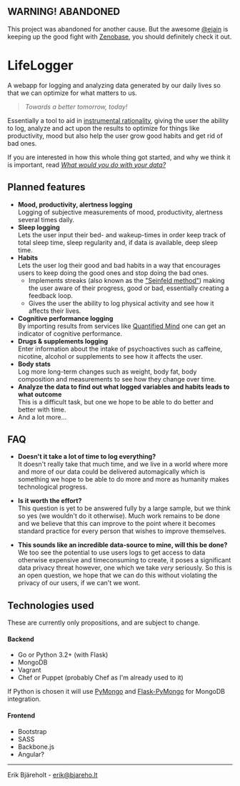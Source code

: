 ## WARNING! ABANDONED
This project was abandoned for another cause. But the awesome [@ejain](https://github.com/ejain) is keeping up the good fight with [Zenobase](http://zenobase.com/), you should definitely check it out.


LifeLogger
==========

A webapp for logging and analyzing data generated by our daily lives so that we can optimize for what matters to us.

>*Towards a better tomorrow, today!*

Essentially a tool to aid in [instrumental rationality](https://en.wikipedia.org/wiki/Instrumental_rationality), giving the user the ability to log, analyze and act upon the results to optimize for things like productivity, mood but also help the user grow good habits and get rid of bad ones.

If you are interested in how this whole thing got started, and why we think it is important, read [*What would you do with your data?*](http://erik.bjareho.lt/blog/2014/04/11/What-would-you-do-with-your-data/)

## Planned features

 - **Mood, productivity, alertness logging**  
   Logging of subjective measurements of mood, productivity, alertness several times daily.
 - **Sleep logging**  
   Lets the user input their bed- and wakeup-times in order keep track of total sleep time, sleep regularity and, if data is available, deep sleep time.
 - **Habits**  
   Lets the user log their good and bad habits in a way that encourages users to keep doing the good ones and stop doing the bad ones.
   - Implements streaks (also known as the ["Seinfeld method"](http://lifehacker.com/281626/jerry-seinfelds-productivity-secret)) making the user aware of their progress, good or bad, essentially creating a feedback loop.
   - Gives the user the ability to log physical activity and see how it affects their lives.
 - **Cognitive performance logging**  
   By importing results from services like [Quantified Mind](http://www.quantified-mind.com/) one can get an indicator of cognitive performance.
 - **Drugs & supplements logging**  
   Enter information about the intake of psychoactives such as caffeine, nicotine, alcohol or supplements to see how it affects the user.
 - **Body stats**  
   Log more long-term changes such as weight, body fat, body composition and measurements to see how they change over time.
 - **Analyze the data to find out what logged variables and habits leads to what outcome**  
   This is a difficult task, but one we hope to be able to do better and better with time.
 - And a lot more...

## FAQ
 - **Doesn't it take a lot of time to log everything?**  
   It doesn't really take that much time, and we live in a world where more and more of our data could be delivered automagically which is something we hope to be able to do more and more as humanity makes technological progress.

 - **Is it worth the effort?**  
   This question is yet to be answered fully by a large sample, but we think so yes (we wouldn't do it otherwise). Much work remains to be done and we believe that this can improve to the point where it becomes standard practice for every person that wishes to improve themselves.

 - **This sounds like an incredible data-source to mine, will this be done?**  
   We too see the potential to use users logs to get access to data otherwise expensive and timeconsuming to create, it poses a significant data privacy threat however, one which we take _very_ seriously. So this is an open question, we hope that we can do this without violating the privacy of our users, if we can't we wont.

## Technologies used
These are currently only propositions, and are subject to change.

#### Backend
 - Go or Python 3.2+ (with Flask)
 - MongoDB
 - Vagrant
 - Chef or Puppet (probably Chef as I'm already used to it)

If Python is chosen it will use [PyMongo](http://api.mongodb.org/python/current/) and [Flask-PyMongo](https://github.com/dcrosta/flask-pymongo/) for MongoDB integration.

#### Frontend
 - Bootstrap
 - SASS
 - Backbone.js
 - Angular?

-----
Erik Bjäreholt - <erik@bjareho.lt>
